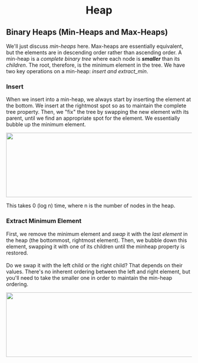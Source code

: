 <h1 align = "center"> Heap </h1>

## Binary Heaps (Min-Heaps and Max-Heaps) 
We'll just discuss *min-heaps* here. Max-heaps are essentially equivalent, but the elements are in descending order rather than ascending order. A min-heap is a *complete binary tree* where each node is ***smaller*** than its *children*. The root, therefore, is the minimum element in the tree. We have two key operations on a min-heap: *insert and extract_min*.

### Insert 
When we insert into a min-heap, we always start by inserting the element at the bottom. We insert at the rightmost spot so as to maintain the complete tree property. 
Then, we "fix" the tree by swapping the new element with its parent, until we find an appropriate spot for the element. We essentially bubble up the minimum element. 
<p align="center">

  <img width="600" height="175" src="https://user-images.githubusercontent.com/45834270/76140990-6a9ca880-6060-11ea-9bc9-5fc2b4728e84.png">

</p>
This takes 0 (log n) time, where n is the number of nodes in the heap. 


### Extract Minimum Element 

First, we remove the minimum element and *swap* it with the *last element* in the heap (the bottommost, rightmost element). Then, we bubble down this element, swapping it with one of its children until the minheap property is restored. <br><br>
Do we swap it with the left child or the right child? That depends on their values. There's no inherent ordering between the left and right element, but you'll need to take the smaller one in order to maintain the min-heap ordering. 
<p align="center">

  <img width="600" height="175" src="https://user-images.githubusercontent.com/45834270/76141073-3675b780-6061-11ea-9645-a9a1ba204c7c.png">

</p>

